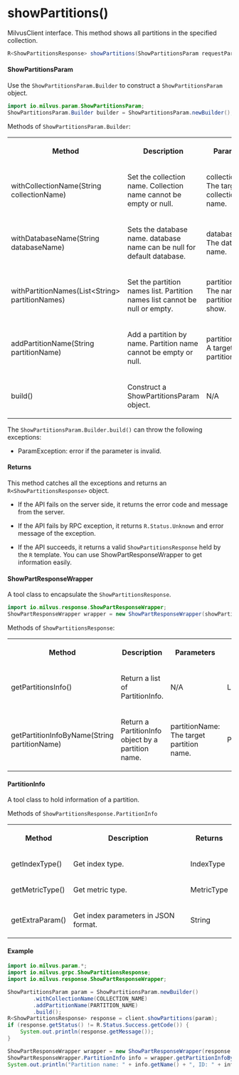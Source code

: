 # showPartitions()

MilvusClient interface. This method shows all partitions in the specified collection.

```java
R<ShowPartitionsResponse> showPartitions(ShowPartitionsParam requestParam);
```

#### ShowPartitionsParam

Use the `ShowPartitionsParam.Builder` to construct a `ShowPartitionsParam` object.

```java
import io.milvus.param.ShowPartitionsParam;
ShowPartitionsParam.Builder builder = ShowPartitionsParam.newBuilder();
```

Methods of `ShowPartitionsParam.Builder`:

<table>
    <tr>
        <th><p>Method</p></th>
        <th><p>Description</p></th>
        <th><p>Parameters</p></th>
    </tr>
    <tr>
        <td><p>withCollectionName(String collectionName)</p></td>
        <td><p>Set the collection name. Collection name cannot be empty or null.</p></td>
        <td><p>collectionName: The target collection name.</p></td>
    </tr>
    <tr>
        <td><p>withDatabaseName(String databaseName)</p></td>
        <td><p>Sets the database name. database name can be null for default database.</p></td>
        <td><p>databaseName: The database name.</p></td>
    </tr>
    <tr>
        <td><p>withPartitionNames(List&lt;String> partitionNames)</p></td>
        <td><p>Set the partition names list. Partition names list cannot be null or empty.</p></td>
        <td><p>partitionNames: The name list of partitions to show.</p></td>
    </tr>
    <tr>
        <td><p>addPartitionName(String partitionName)</p></td>
        <td><p>Add a partition by name. Partition name cannot be empty or null.</p></td>
        <td><p>partitionName: A target partition name.</p></td>
    </tr>
    <tr>
        <td><p>build()</p></td>
        <td><p>Construct a ShowPartitionsParam object.</p></td>
        <td><p>N/A</p></td>
    </tr>
</table>

The `ShowPartitionsParam.Builder.build()` can throw the following exceptions:

- ParamException: error if the parameter is invalid.

#### Returns

This method catches all the exceptions and returns an `R<ShowPartitionsResponse>` object.

- If the API fails on the server side, it returns the error code and message from the server.

- If the API fails by RPC exception, it returns `R.Status.Unknown` and error message of the exception.

- If the API succeeds, it returns a valid `ShowPartitionsResponse` held by the `R` template. You can use ShowPartResponseWrapper to get information easily.

#### ShowPartResponseWrapper

A tool class to encapsulate the `ShowPartitionsResponse`. 

```java
import io.milvus.response.ShowPartResponseWrapper;
ShowPartResponseWrapper wrapper = new ShowPartResponseWrapper(showPartitionsResponse);
```

Methods of `ShowPartitionsResponse`:

<table>
   <tr>
     <th><p><strong>Method</strong></p></th>
     <th><p><strong>Description</strong></p></th>
     <th><p><strong>Parameters</strong></p></th>
     <th><p><strong>Returns</strong></p></th>
   </tr>
   <tr>
     <td><p>getPartitionsInfo()</p></td>
     <td><p>Return a list of PartitionInfo.</p></td>
     <td><p>N/A</p></td>
     <td><p>List&lt;PartitionInfo></p></td>
   </tr>
   <tr>
     <td><p>getPartitionInfoByName(String partitionName)</p></td>
     <td><p>Return a PartitionInfo object by a partition name.</p></td>
     <td><p>partitionName: The target partition name.</p></td>
     <td><p>PartitionInfo</p></td>
   </tr>
</table>

#### PartitionInfo

A tool class to hold information of a partition.

Methods of `ShowPartitionsResponse.PartitionInfo`

<table>
   <tr>
     <th><p><strong>Method</strong></p></th>
     <th><p><strong>Description</strong></p></th>
     <th><p><strong>Returns</strong></p></th>
   </tr>
   <tr>
     <td><p>getIndexType()</p></td>
     <td><p>Get index type.</p></td>
     <td><p>IndexType</p></td>
   </tr>
   <tr>
     <td><p>getMetricType()</p></td>
     <td><p>Get metric type.</p></td>
     <td><p>MetricType</p></td>
   </tr>
   <tr>
     <td><p>getExtraParam()</p></td>
     <td><p>Get index parameters in JSON format.</p></td>
     <td><p>String</p></td>
   </tr>
</table>

#### Example

```java
import io.milvus.param.*;
import io.milvus.grpc.ShowPartitionsResponse;
import io.milvus.response.ShowPartResponseWrapper;

ShowPartitionsParam param = ShowPartitionsParam.newBuilder()
        .withCollectionName(COLLECTION_NAME)
        .addPartitionName(PARTITION_NAME)
        .build();
R<ShowPartitionsResponse> response = client.showPartitions(param);
if (response.getStatus() != R.Status.Success.getCode()) {
    System.out.println(response.getMessage());
}

ShowPartResponseWrapper wrapper = new ShowPartResponseWrapper(response.getData());
ShowPartResponseWrapper.PartitionInfo info = wrapper.getPartitionInfoByName("_default");
System.out.println("Partition name: " + info.getName() + ", ID: " + info.getId() + ", in-memory: " + info.getInMemoryPercentage() + "%");
```
